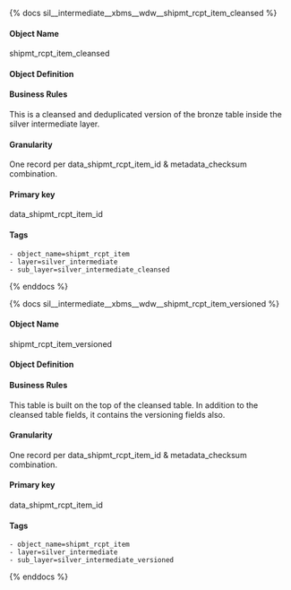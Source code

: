 {% docs sil__intermediate__xbms__wdw__shipmt_rcpt_item_cleansed %}

#### Object Name
shipmt_rcpt_item_cleansed

#### Object Definition


#### Business Rules
This is a cleansed and deduplicated version of the bronze table inside the silver intermediate layer.

#### Granularity
One record per data_shipmt_rcpt_item_id & metadata_checksum combination.

#### Primary key
data_shipmt_rcpt_item_id

#### Tags
    - object_name=shipmt_rcpt_item
    - layer=silver_intermediate
    - sub_layer=silver_intermediate_cleansed

{% enddocs %}

{% docs sil__intermediate__xbms__wdw__shipmt_rcpt_item_versioned %}

#### Object Name
shipmt_rcpt_item_versioned

#### Object Definition


#### Business Rules
This table is built on the top of the cleansed table. In addition to the cleansed table fields, it contains the versioning fields also.

#### Granularity
One record per data_shipmt_rcpt_item_id & metadata_checksum combination.

#### Primary key
data_shipmt_rcpt_item_id

#### Tags
    - object_name=shipmt_rcpt_item
    - layer=silver_intermediate
    - sub_layer=silver_intermediate_versioned

{% enddocs %}